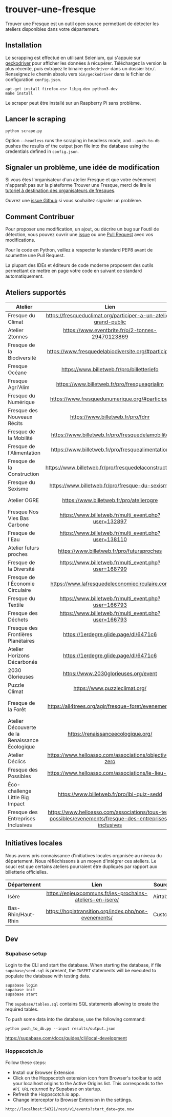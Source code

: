 # trouver-une-fresque

Trouver une Fresque est un outil open source permettant de détecter les ateliers disponibles dans votre département.

## Installation

Le scrapping est effectué en utilisant Selenium, qui s'appuie sur [geckodriver](https://github.com/mozilla/geckodriver/releases) pour afficher les données à récupérer. Téléchargez la version la plus récente, puis extrayez le binaire `geckodriver` dans un dossier `bin/`. Renseignez le chemin absolu vers `bin/geckodriver` dans le fichier de configuration `config.json`.

```console
apt-get install firefox-esr libpq-dev python3-dev
make install
```

Le scraper peut être installé sur un Raspberry Pi sans problème.

## Lancer le scraping

```console
python scrape.py
```

Option `--headless` runs the scraping in headless mode, and `--push-to-db` pushes the results of the output json file into the database using the credentials defined in `config.json`.

## Signaler un problème, une idée de modification

Si vous êtes l'organisateur d'un atelier Fresque et que votre évènement n'apparaît pas sur la plateforme Trouver une Fresque, merci de lire le [tutoriel à destination des organisateurs de fresques](https://github.com/trouver-une-fresque/trouver-une-fresque/blob/main/TUTORIAL.md).

Ouvrez une [issue Github](https://github.com/thomas-bouvier/trouver-une-fresque/issues/new) si vous souhaitez signaler un problème.

## Comment Contribuer

Pour proposer une modification, un ajout, ou décrire un bug sur l'outil de détection, vous pouvez ouvrir une [issue](https://github.com/thomas-bouvier/trouver-une-fresque/issues/new) ou une [Pull Request](https://github.com/thomas-bouvier/trouver-une-fresque/pulls) avec vos modifications. 

Pour le code en Python, veillez à respecter le standard PEP8 avant de soumettre une Pull Request.

La plupart des IDEs et éditeurs de code moderne proposent des outils permettant de mettre en page votre code en suivant ce standard automatiquement.

## Ateliers supportés

| Atelier       | Lien           | Source | Supporté  |
| ------------- |:-------------:| :-----:| :-----:|
| Fresque du Climat | https://fresqueduclimat.org/participer-a-un-atelier-grand-public | Scraping fdc | OK |
| Atelier 2tonnes | https://www.eventbrite.fr/o/2-tonnes-29470123869 | Scraping Eventbrite | OK |
| Fresque de la Biodiversité | https://www.fresquedelabiodiversite.org/#participer | Scraping Billetweb | OK |
| Fresque Océane | https://www.billetweb.fr/pro/billetteriefo | Scraping Billetweb | OK |
| Fresque Agri'Alim | https://www.billetweb.fr/pro/fresqueagrialim | Scraping Billetweb | OK |
| Fresque du Numérique | https://www.fresquedunumerique.org/#participer | Scraping Billetweb | OK |
| Fresque des Nouveaux Récits | https://www.billetweb.fr/pro/fdnr | Scraping Billetweb | OK |
| Fresque de la Mobilité | https://www.billetweb.fr/pro/fresquedelamobilite | Scraping Billetweb | OK |
| Fresque de l'Alimentation | https://www.billetweb.fr/pro/fresquealimentation | Scraping Billetweb | OK |
| Fresque de la Construction | https://www.billetweb.fr/pro/fresquedelaconstruction | Scraping Billetweb | OK |
| Fresque du Sexisme | https://www.billetweb.fr/pro/fresque-du-sexisme | Scraping Billetweb | OK |
| Atelier OGRE | https://www.billetweb.fr/pro/atelierogre | Scraping Billetweb | OK |
| Fresque Nos Vies Bas Carbone | https://www.billetweb.fr/multi_event.php?user=132897 | Scraping Billetweb | OK |
| Fresque de l'Eau | https://www.billetweb.fr/multi_event.php?user=138110 | Scraping Billetweb | OK |
| Atelier futurs proches | https://www.billetweb.fr/pro/futursproches | Scraping Billetweb | OK |
| Fresque de la Diversité | https://www.billetweb.fr/multi_event.php?user=168799 | Scraping Billetweb | OK |
| Fresque de l'Économie Circulaire | https://www.lafresquedeleconomiecirculaire.com | Scaping WIX | OK |
| Fresque du Textile | https://www.billetweb.fr/multi_event.php?user=166793 | Scraping Billetweb | OK |
| Fresque des Déchets | https://www.billetweb.fr/multi_event.php?user=166793 | Scraping Billetweb | OK |
| Fresque des Frontières Planétaires | https://1erdegre.glide.page/dl/6471c6 | Scraping Glide Pages | OK |
| Atelier Horizons Décarbonés | https://1erdegre.glide.page/dl/6471c6 | Scraping Glide Pages | OK |
| 2030 Glorieuses | https://www.2030glorieuses.org/event | API | OK |
| Puzzle Climat | https://www.puzzleclimat.org/ | Scraping Billetweb | Prévu, priorité 1 |
| Fresque de la Forêt | https://all4trees.org/agir/fresque-foret/evenements | Scraping site custom | Prévu, priorité 1 |
| Atelier Découverte de la Renaissance Écologique | https://renaissanceecologique.org/ | Scraping site custom | Prévu, priorité 1 |
| Atelier Déclics | https://www.helloasso.com/associations/objective-zero | Scraping HelloAsso | Prévu, priorité 2 |
| Fresque des Possibles | https://www.helloasso.com/associations/le-lieu-dit | Scraping HelloAsso | Prévu, priorité 2 |
| Éco-challenge Little Big Impact | https://www.billetweb.fr/pro/lbi-quiz-sedd | Scraping Billetweb | Prévu, priorité 2 |
| Fresque des Entreprises Inclusives | https://www.helloasso.com/associations/tous-tes-possibles/evenements/fresque-des-entreprises-inclusives| Scraping HelloAsso | En réflexion |

## Initiatives locales

Nous avons pris connaissance d'initiatives locales organisée au niveau du département. Nous réfléchissons à un moyen d'intégrer ces ateliers. Le souci est que certains ateliers pourraient être dupliqués par rapport aux billetterie officielles.

| Département       | Lien           | Source | Supporté  |
| ------------- |:-------------:| :-----:| :-----:|
| Isère | https://enjeuxcommuns.fr/les-prochains-ateliers-en-isere/ | Airtable | Non |
| Bas-Rhin/Haut-Rhin | https://hoplatransition.org/index.php/nos-evenements/ | Custom | Non |

## Dev

### Supabase setup

Login to the CLI and start the database. When starting the database, if file `supabase/seed.sql` is present, the `INSERT` statements will be executed to populate the database with testing data. 

```console
supabase login
supabase init
supabase start
```

The `supabase/tables.sql` contains SQL statements allowing to create the required tables. 

To push some data into the database, use the following command:

```console
python push_to_db.py --input results/output.json
```

https://supabase.com/docs/guides/cli/local-development

### Hoppscotch.io

Follow these steps:

- Install our Browser Extension.
- Click on the Hoppscotch extension icon from Browser's toolbar to add your localhost origins to the Active Origins list. This corresponds to the `API URL` returned by Supabase on startup.
- Refresh the Hoppscotch.io app.
- Change interceptor to Browser Extension in the settings.

```
http://localhost:54321/rest/v1/events?start_date=gte.now
```
